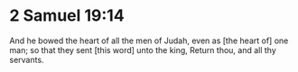 # 2 Samuel 19:14

And he bowed the heart of all the men of Judah, even as [the heart of] one man; so that they sent [this word] unto the king, Return thou, and all thy servants.